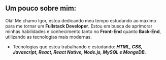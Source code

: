 ## Um pouco sobre mim:

Olá! Me chamo Igor, estou dedicando meu tempo estudando ao máximo para me tornar um **Fullstack Developer**. Estou em busca de aprimorar minhas habilidades e conhecimento tanto no **Front-End** quanto **Back-End**, utilizando as tecnologias mais modernas.

 - Tecnologias que estou trabalhando e estudando: _**HTML, CSS, Javascript, React, React Native, Node.js, MySQL e MongoDB.**_
